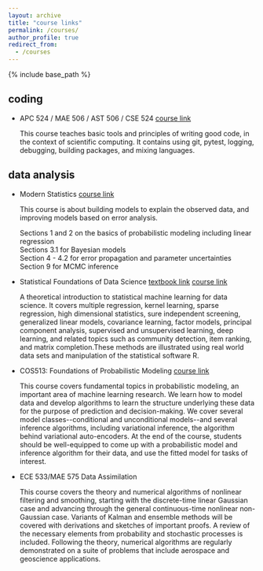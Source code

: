 ```yaml
---
layout: archive
title: "course links"
permalink: /courses/
author_profile: true
redirect_from:
  - /courses
---
```


{% include base_path %}

coding
----

* APC 524 / MAE 506 / AST 506 / CSE 524
[course link](https://henryiii.github.io/se-for-sci/content/intro.html)

  This course teaches basic tools and principles of writing good code, in the context of scientific computing. It contains using git, pytest, logging, debugging, building packages, and mixing languages. 

data analysis
-----

* Modern Statistics
[course link](https://sml505.pmelchior.net/Introduction.html)

  This course is about building models to explain the observed data, and improving models based on error analysis. 

  Sections 1 and 2 on the basics of probabilistic modeling including linear regression     
  Sections 3.1 for Bayesian models       
  Section 4 - 4.2 for error propagation and parameter uncertainties           
  Section 9 for MCMC inference        

* Statistical Foundations of Data Science
[textbook link](https://fan.princeton.edu/sites/g/files/toruqf5476/files/documents/chapters1-3.pdf)
[course link](http://fan.princeton.edu/525.html)

  A theoretical introduction to statistical machine learning for data science. It covers multiple regression, kernel learning, sparse regression, high dimensional statistics, sure independent screening, generalized linear models, covariance learning, factor models, principal component analysis, supervised and unsupervised learning, deep learning, and related topics such as community detection, item ranking, and matrix completion.These methods are illustrated using real world data sets and manipulation of the statistical software R.

* COS513: Foundations of Probabilistic Modeling
  [course link](https://www.cs.princeton.edu/courses/archive/fall10/cos513/#sec-1)
  
  This course covers fundamental topics in probabilistic modeling, an important area of machine learning research. We learn how to model data and develop algorithms to learn the structure underlying these data for the purpose of prediction and decision-making. We cover several model classes--conditional and unconditional models--and several inference algorithms, including variational inference, the algorithm behind variational auto-encoders. At the end of the course, students should be well-equipped to come up with a probabilistic model and inference algorithm for their data, and use the fitted model for tasks of interest.

* ECE 533/MAE 575 Data Assimilation
    
  This course covers the theory and numerical algorithms of nonlinear filtering and smoothing, starting with the discrete-time linear Gaussian case and advancing through the general continuous-time nonlinear non-Gaussian case. Variants of Kalman and ensemble methods will be covered with derivations and sketches of important proofs. A review of the necessary elements from probability and stochastic processes is included. Following the theory, numerical algorithms are regularly demonstrated on a suite of problems that include aerospace and geoscience applications.
